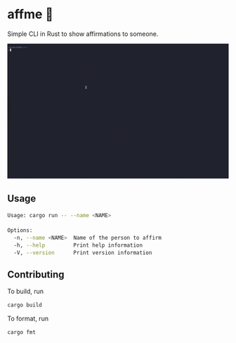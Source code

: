 # affme 💙

Simple CLI in Rust to show affirmations to someone.

![Demo](./demo.gif)

## Usage

```bash
Usage: cargo run -- --name <NAME>

Options:
  -n, --name <NAME>  Name of the person to affirm
  -h, --help         Print help information
  -V, --version      Print version information
```

## Contributing

To build, run

```bash
cargo build
```

To format, run 

```bash
cargo fmt
```